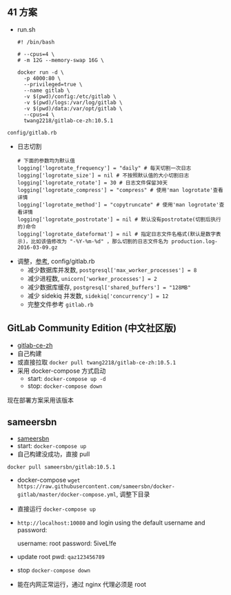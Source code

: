 ## 41 方案

- run.sh

  ```
  #! /bin/bash

  # --cpus=4 \
  # -m 12G --memory-swap 16G \

  docker run -d \
    -p 4000:80 \
    --privileged=true \
    --name gitlab \
    -v $(pwd)/config:/etc/gitlab \
    -v $(pwd)/logs:/var/log/gitlab \
    -v $(pwd)/data:/var/opt/gitlab \
    --cpus=4 \
    twang2218/gitlab-ce-zh:10.5.1
  ```

`config/gitlab.rb`

- 日志切割
  ```
  # 下面的参数均为默认值
  logging['logrotate_frequency'] = "daily" # 每天切割一次日志
  logging['logrotate_size'] = nil # 不按照默认值的大小切割日志
  logging['logrotate_rotate'] = 30 # 日志文件保留30天
  logging['logrotate_compress'] = "compress" # 使用'man logrotate'查看详情
  logging['logrotate_method'] = "copytruncate" # 使用'man logrotate'查看详情
  logging['logrotate_postrotate'] = nil # 默认没有postrotate(切割后执行的)命令
  logging['logrotate_dateformat'] = nil # 指定日志文件名格式(默认是数字表示)，比如该值修改为 "-%Y-%m-%d" ，那么切割的日志文件名为 production.log-2016-03-09.gz
  ```
- 调整，[参考](https://www.shaobin.wang/post/18.html), config/gitlab.rb
  - 减少数据库并发数, `postgresql['max_worker_processes'] = 8`
  - 减少进程数, `unicorn['worker_processes'] = 2`
  - 减少数据库缓存, `postgresql['shared_buffers'] = "128MB"`
  - 减少 sidekiq 并发数, `sidekiq['concurrency'] = 12`
  - 完整文件参考 `gitlab.rb`

## GitLab Community Edition (中文社区版)

- [gitlab-ce-zh](https://github.com/twang2218/gitlab-ce-zh)
- 自己构建
- 或直接拉取 `docker pull twang2218/gitlab-ce-zh:10.5.1`
- 采用 docker-compose 方式启动
  - start: `docker-compose up -d`
  - stop: `docker-compose down`

现在部署方案采用该版本

## sameersbn

- [sameersbn](https://github.com/sameersbn/docker-gitlab#internal-redis-server)
- start: `docker-compose up`
- 自己构建没成功，直接 pull

```
docker pull sameersbn/gitlab:10.5.1
```

- docker-compose `wget https://raw.githubusercontent.com/sameersbn/docker-gitlab/master/docker-compose.yml`, 调整下目录

- 直接运行 `docker-compose up`
- `http://localhost:10080` and login using the default username and password:

  username: root
  password: 5iveL!fe

- update root pwd: `qaz123456789`
- stop `docker-compose down`

- 能在内网正常运行，通过 nginx 代理必须是 root
